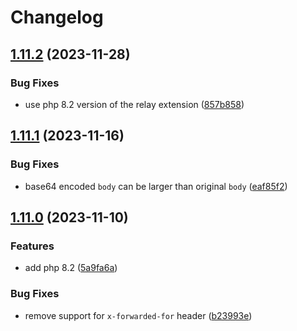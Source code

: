 # Changelog

## [1.11.2](https://github.com/ymirapp/php-runtime/compare/v1.11.1...v1.11.2) (2023-11-28)


### Bug Fixes

* use php 8.2 version of the relay extension ([857b858](https://github.com/ymirapp/php-runtime/commit/857b8587aa40bc73d0b24a4a7e15af3d999f63bd))

## [1.11.1](https://github.com/ymirapp/php-runtime/compare/v1.11.0...v1.11.1) (2023-11-16)


### Bug Fixes

* base64 encoded `body` can be larger than original `body` ([eaf85f2](https://github.com/ymirapp/php-runtime/commit/eaf85f2a5f4778c90c2216cb81773a970d37913b))

## [1.11.0](https://github.com/ymirapp/php-runtime/compare/v1.10.2...v1.11.0) (2023-11-10)


### Features

* add php 8.2 ([5a9fa6a](https://github.com/ymirapp/php-runtime/commit/5a9fa6a1e949b6bccac110257951679d7d23b3af))


### Bug Fixes

* remove support for `x-forwarded-for` header ([b23993e](https://github.com/ymirapp/php-runtime/commit/b23993eaa6642a4a4071fb57f73bdf69658f4a6e))
